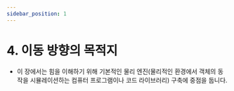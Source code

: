 ```yaml
---
sidebar_position: 1
---
```


# 4. 이동 방향의 목적지

- 이 장에서는 힘을 이해하기 위해 기본적인 물리 엔진(물리적인 환경에서 객체의 동작을 시뮬레이션하는 컴퓨터 프로그램이나 코드 라이브러리) 구축에 중점을 둡니다.
